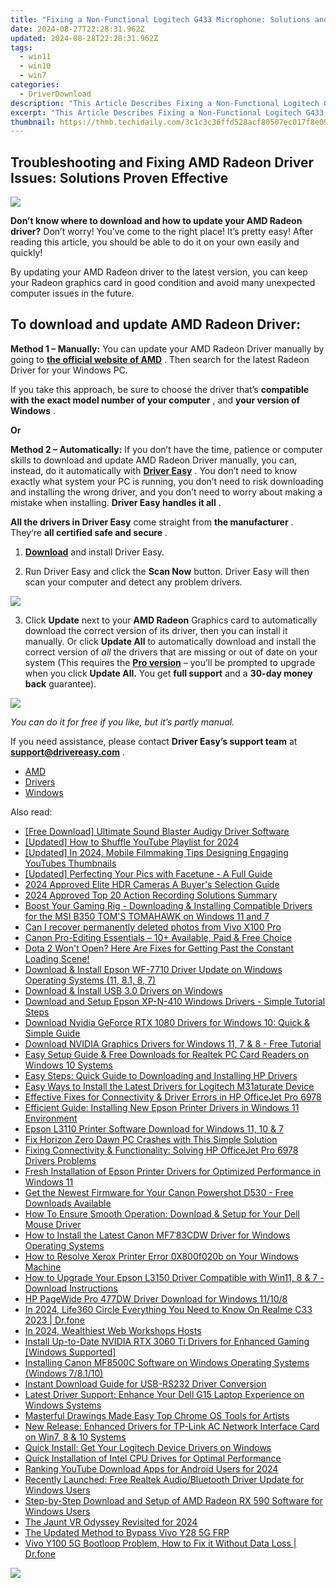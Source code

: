 ```yaml
---
title: "Fixing a Non-Functional Logitech G433 Microphone: Solutions and Troubleshooting Steps"
date: 2024-08-27T22:28:31.962Z
updated: 2024-08-28T22:28:31.962Z
tags:
  - win11
  - win10
  - win7
categories:
  - DriverDownload
description: "This Article Describes Fixing a Non-Functional Logitech G433 Microphone: Solutions and Troubleshooting Steps"
excerpt: "This Article Describes Fixing a Non-Functional Logitech G433 Microphone: Solutions and Troubleshooting Steps"
thumbnail: https://thmb.techidaily.com/3c1c3c36ffd528acf80507ec017f8e098843112bc4dbcec6bba024f6534d2781.jpg
---
```


## Troubleshooting and Fixing AMD Radeon Driver Issues: Solutions Proven Effective

![](https://images.drivereasy.com/wp-content/uploads/2019/01/image-47.png)

 **Don’t know where to download and how to update your AMD Radeon driver?** Don’t worry! You’ve come to the right place! It’s pretty easy! After reading this article, you should be able to do it on your own easily and quickly!  

 By updating your AMD Radeon driver to the latest version, you can keep your Radeon graphics card in good condition and avoid many unexpected computer issues in the future.

## **To download and update AMD Radeon Driver:**

**Method 1 – Manually:**  You can update your AMD Radeon Driver manually by going to **[the official website of AMD](https://www.amd.com/en)**  . Then search for the latest Radeon Driver for your Windows PC.

 If you take this approach, be sure to choose the driver that’s **compatible with the exact model number of your computer** , and **your version of Windows** .

**Or**

**Method 2 – Automatically:** If you don’t have the time, patience or computer skills to download and update AMD Radeon Driver manually, you can, instead, do it automatically with **[Driver Easy](https://tools.techidaily.com/drivereasy/download/)**  . You don’t need to know exactly what system your PC is running, you don’t need to risk downloading and installing the wrong driver, and you don’t need to worry about making a mistake when installing. **Driver Easy handles it all** .

**All the drivers in Driver Easy** come straight from **the manufacturer** . They‘re **all certified safe and secure** .

 1) **[Download](https://tools.techidaily.com/drivereasy/download/)**  and install Driver Easy.

 2) Run Driver Easy and click the **Scan Now** button. Driver Easy will then scan your computer and detect any problem drivers.

![](https://images.drivereasy.com/wp-content/uploads/2019/01/image-38.png)

 3) Click **Update** next to your **AMD Radeon** Graphics card to automatically download the correct version of its driver, then you can install it manually. Or click **Update All** to automatically download and install the correct version of _all_ the drivers that are missing or out of date on your system (This requires the **[Pro version](https://tools.techidaily.com/drivereasy/download/)**  – you’ll be prompted to upgrade when you click **Update All.**  You get **full support** and a **30-day money back** guarantee).

![](https://images.drivereasy.com/wp-content/uploads/2019/01/image-39.png)

_You can do it for free if you like, but it’s partly manual._

 If you need assistance, please contact **Driver Easy’s support team** at [**support@drivereasy.com**](https://tools.techidaily.com/drivereasy/download/) .

* [AMD](https://tools.techidaily.com/drivereasy/download/)
* [Drivers](https://tools.techidaily.com/drivereasy/download/)
* [Windows](https://tools.techidaily.com/drivereasy/download/)

<ins class="adsbygoogle"
     style="display:block"
     data-ad-format="autorelaxed"
     data-ad-client="ca-pub-7571918770474297"
     data-ad-slot="1223367746"></ins>



<ins class="adsbygoogle"
     style="display:block"
     data-ad-client="ca-pub-7571918770474297"
     data-ad-slot="8358498916"
     data-ad-format="auto"
     data-full-width-responsive="true"></ins>

<span class="atpl-alsoreadstyle">Also read:</span>
<div><ul>
<li><a href="https://driver-download.techidaily.com/free-download-ultimate-sound-blaster-audigy-driver-software/"><u>[Free Download] Ultimate Sound Blaster Audigy Driver Software</u></a></li>
<li><a href="https://eaxpv-info.techidaily.com/updated-how-to-shuffle-youtube-playlist-for-2024/"><u>[Updated] How to Shuffle YouTube Playlist for 2024</u></a></li>
<li><a href="https://youtube-sure.techidaily.com/ed-in-2024-mobile-filmmaking-tips-designing-engaging-youtubes-thumbnails/"><u>[Updated] In 2024, Mobile Filmmaking Tips  Designing Engaging YouTubes Thumbnails</u></a></li>
<li><a href="https://extra-guidance.techidaily.com/updated-perfecting-your-pics-with-facetune-a-full-guide/"><u>[Updated] Perfecting Your Pics with Facetune - A Full Guide</u></a></li>
<li><a href="https://vp-tips.techidaily.com/2024-approved-elite-hdr-cameras-a-buyers-selection-guide/"><u>2024 Approved  Elite HDR Cameras  A Buyer's Selection Guide</u></a></li>
<li><a href="https://visual-screen-recording.techidaily.com/2024-approved-top-20-action-recording-solutions-summary/"><u>2024 Approved  Top 20 Action Recording Solutions Summary</u></a></li>
<li><a href="https://driver-download.techidaily.com/boost-your-gaming-rig-downloading-and-installing-compatible-drivers-for-the-msi-b350-toms-tomahawk-on-windows-11-and-7/"><u>Boost Your Gaming Rig - Downloading & Installing Compatible Drivers for the MSI B350 TOM'S TOMAHAWK on Windows 11 and 7</u></a></li>
<li><a href="https://phone-solutions.techidaily.com/can-i-recover-permanently-deleted-photos-from-vivo-x100-pro-by-stellar-photo-recovery-android-mobile-photo-recover/"><u>Can I recover permanently deleted photos from Vivo X100 Pro</u></a></li>
<li><a href="https://extra-hints.techidaily.com/canon-pro-editing-essentials-10plus-available-paid-and-free-choice/"><u>Canon Pro-Editing Essentials – 10+ Available, Paid & Free Choice</u></a></li>
<li><a href="https://win-solutions.techidaily.com/dota-2-wont-open-here-are-fixes-for-getting-past-the-constant-loading-scene/"><u>Dota 2 Won't Open? Here Are Fixes for Getting Past the Constant Loading Scene!</u></a></li>
<li><a href="https://driver-download.techidaily.com/download-and-install-epson-wf-7710-driver-update-on-windows-operating-systems-11-81-8-7/"><u>Download & Install Epson WF-7710 Driver Update on Windows Operating Systems (11, 8.1, 8, 7)</u></a></li>
<li><a href="https://driver-download.techidaily.com/download-and-install-usb-30-drivers-on-windows/"><u>Download & Install USB 3.0 Drivers on Windows</u></a></li>
<li><a href="https://driver-download.techidaily.com/download-and-setup-epson-xp-n-410-windows-drivers-simple-tutorial-steps/"><u>Download and Setup Epson XP-N-410 Windows Drivers - Simple Tutorial Steps</u></a></li>
<li><a href="https://driver-download.techidaily.com/download-nvidia-geforce-rtx-1080-drivers-for-windows-10-quick-and-simple-guide/"><u>Download Nvidia GeForce RTX 1080 Drivers for Windows 10: Quick & Simple Guide</u></a></li>
<li><a href="https://driver-download.techidaily.com/download-nvidia-graphics-drivers-for-windows-11-7-and-8-free-tutorial/"><u>Download NVIDIA Graphics Drivers for Windows 11, 7 & 8 - Free Tutorial</u></a></li>
<li><a href="https://driver-download.techidaily.com/easy-setup-guide-and-free-downloads-for-realtek-pc-card-readers-on-windows-10-systems/"><u>Easy Setup Guide & Free Downloads for Realtek PC Card Readers on Windows 10 Systems</u></a></li>
<li><a href="https://driver-download.techidaily.com/easy-steps-quick-guide-to-downloading-and-installing-hp-drivers/"><u>Easy Steps: Quick Guide to Downloading and Installing HP Drivers</u></a></li>
<li><a href="https://driver-download.techidaily.com/easy-ways-to-install-the-latest-drivers-for-logitech-m31aturate-device/"><u>Easy Ways to Install the Latest Drivers for Logitech M31aturate Device</u></a></li>
<li><a href="https://driver-download.techidaily.com/effective-fixes-for-connectivity-and-driver-errors-in-hp-officejet-pro-6978/"><u>Effective Fixes for Connectivity & Driver Errors in HP OfficeJet Pro 6978</u></a></li>
<li><a href="https://driver-download.techidaily.com/efficient-guide-installing-new-epson-printer-drivers-in-windows-11-environment/"><u>Efficient Guide: Installing New Epson Printer Drivers in Windows 11 Environment</u></a></li>
<li><a href="https://driver-download.techidaily.com/epson-l3110-printer-software-download-for-windows-11-10-and-7/"><u>Epson L3110 Printer Software Download for Windows 11, 10 & 7</u></a></li>
<li><a href="https://win-solutions.techidaily.com/1723003868213-fix-horizon-zero-dawn-pc-crashes-with-this-simple-solution/"><u>Fix Horizon Zero Dawn PC Crashes with This Simple Solution</u></a></li>
<li><a href="https://driver-download.techidaily.com/fixing-connectivity-and-functionality-solving-hp-officejet-pro-6978-drivers-problems/"><u>Fixing Connectivity & Functionality: Solving HP OfficeJet Pro 6978 Drivers Problems</u></a></li>
<li><a href="https://driver-download.techidaily.com/fresh-installation-of-epson-printer-drivers-for-optimized-performance-in-windows-11/"><u>Fresh Installation of Epson Printer Drivers for Optimized Performance in Windows 11</u></a></li>
<li><a href="https://driver-download.techidaily.com/get-the-newest-firmware-for-your-canon-powershot-d530-free-downloads-available/"><u>Get the Newest Firmware for Your Canon Powershot D530 - Free Downloads Available</u></a></li>
<li><a href="https://driver-download.techidaily.com/how-to-ensure-smooth-operation-download-and-setup-for-your-dell-mouse-driver/"><u>How To Ensure Smooth Operation: Download & Setup for Your Dell Mouse Driver</u></a></li>
<li><a href="https://driver-download.techidaily.com/how-to-install-the-latest-canon-mf783cdw-driver-for-windows-operating-systems/"><u>How to Install the Latest Canon MF7ˈ83CDW Driver for Windows Operating Systems</u></a></li>
<li><a href="https://win-howtos.techidaily.com/how-to-resolve-xerox-printer-error-0x800f020b-on-your-windows-machine/"><u>How to Resolve Xerox Printer Error 0X800f020b on Your Windows Machine</u></a></li>
<li><a href="https://driver-download.techidaily.com/how-to-upgrade-your-epson-l3150-driver-compatible-with-win11-8-and-7-download-instructions/"><u>How to Upgrade Your Epson L3150 Driver Compatible with Win11, 8 & 7 - Download Instructions</u></a></li>
<li><a href="https://driver-download.techidaily.com/hp-pagewide-pro-477dw-driver-download-for-windows-11108/"><u>HP PageWide Pro 477DW Driver Download for Windows 11/10/8</u></a></li>
<li><a href="https://phone-solutions.techidaily.com/in-2024-life360-circle-everything-you-need-to-know-on-realme-c33-2023-drfone-by-drfone-virtual-android/"><u>In 2024, Life360 Circle Everything You Need to Know On Realme C33 2023 | Dr.fone</u></a></li>
<li><a href="https://youtube-docs.techidaily.com/24-wealthiest-web-workshops-hosts/"><u>In 2024, Wealthiest Web Workshops Hosts</u></a></li>
<li><a href="https://driver-download.techidaily.com/install-up-to-date-nvidia-rtx-3060-ti-drivers-for-enhanced-gaming-windows-supported/"><u>Install Up-to-Date NVIDIA RTX 3060 Ti Drivers for Enhanced Gaming [Windows Supported]</u></a></li>
<li><a href="https://driver-download.techidaily.com/installing-canon-mf8500c-software-on-windows-operating-systems-windows-78110/"><u>Installing Canon MF8500C Software on Windows Operating Systems (Windows 7/8.1/10)</u></a></li>
<li><a href="https://driver-download.techidaily.com/instant-download-guide-for-usb-rs232-driver-conversion/"><u>Instant Download Guide for USB-RS232 Driver Conversion</u></a></li>
<li><a href="https://driver-download.techidaily.com/latest-driver-support-enhance-your-dell-g15-laptop-experience-on-windows-systems/"><u>Latest Driver Support: Enhance Your Dell G15 Laptop Experience on Windows Systems</u></a></li>
<li><a href="https://extra-hints.techidaily.com/masterful-drawings-made-easy-top-chrome-os-tools-for-artists/"><u>Masterful Drawings Made Easy  Top Chrome OS Tools for Artists</u></a></li>
<li><a href="https://driver-download.techidaily.com/new-release-enhanced-drivers-for-tp-link-ac-network-interface-card-on-win7-8-and-10-systems/"><u>New Release: Enhanced Drivers for TP-Link AC Network Interface Card on Win7, 8 & 10 Systems</u></a></li>
<li><a href="https://driver-download.techidaily.com/quick-install-get-your-logitech-device-drivers-on-windows/"><u>Quick Install: Get Your Logitech Device Drivers on Windows</u></a></li>
<li><a href="https://driver-download.techidaily.com/quick-installation-of-intel-cpu-drives-for-optimal-performance/"><u>Quick Installation of Intel CPU Drives for Optimal Performance</u></a></li>
<li><a href="https://facebook-video-share.techidaily.com/ranking-youtube-download-apps-for-android-users-for-2024/"><u>Ranking YouTube Download Apps for Android Users for 2024</u></a></li>
<li><a href="https://driver-download.techidaily.com/recently-launched-free-realtek-audiobluetooth-driver-update-for-windows-users/"><u>Recently Launched: Free Realtek Audio/Bluetooth Driver Update for Windows Users</u></a></li>
<li><a href="https://driver-download.techidaily.com/step-by-step-download-and-setup-of-amd-radeon-rx-590-software-for-windows-users/"><u>Step-by-Step Download and Setup of AMD Radeon RX 590 Software for Windows Users</u></a></li>
<li><a href="https://some-guidance.techidaily.com/the-jaunt-vr-odyssey-revisited-for-2024/"><u>The Jaunt VR Odyssey Revisited for 2024</u></a></li>
<li><a href="https://bypass-frp.techidaily.com/the-updated-method-to-bypass-vivo-y28-5g-frp-by-drfone-android/"><u>The Updated Method to Bypass Vivo Y28 5G FRP</u></a></li>
<li><a href="https://howto.techidaily.com/vivo-y100-5g-bootloop-problem-how-to-fix-it-without-data-loss-drfone-by-drfone-fix-android-problems-fix-android-problems/"><u>Vivo Y100 5G Bootloop Problem, How to Fix it Without Data Loss | Dr.fone</u></a></li>
</ul></div>

<!-- affiliate ads begin -->
<a href="https://shop.copernic.com/order/checkout.php?PRODS=41033095&QTY=1&AFFILIATE=108875&CART=1"><img src="https://secure.2checkout.com/images/merchant/8d30aa96e72440759f74bd2306c1fa3d/Copernic-2023-Affiliate-728x90-Advanced-3YR.png" border="0"></a>
<!-- affiliate ads end -->